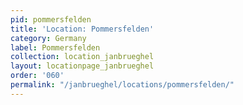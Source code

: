 ```yaml
---
pid: pommersfelden
title: 'Location: Pommersfelden'
category: Germany
label: Pommersfelden
collection: location_janbrueghel
layout: locationpage_janbrueghel
order: '060'
permalink: "/janbrueghel/locations/pommersfelden/"
---
```

